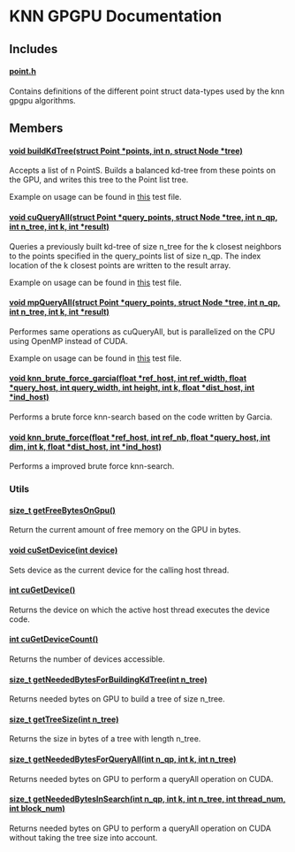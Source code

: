 KNN GPGPU Documentation
=======================

Includes
--------

#### [point.h](https://github.com/hgranlund/tsi-gpgpu/blob/master/src/kNN/point.h)

Contains definitions of the different point struct data-types used by the knn gpgpu algorithms.


Members
-------

#### [void buildKdTree(struct Point *points, int n, struct Node *tree)](https://github.com/hgranlund/tsi-gpgpu/blob/master/src/kNN/kd-tree/kd-tree-build.cu)

Accepts a list of n PointS. Builds a balanced kd-tree from these points on the GPU, and writes this tree to the Point list tree.

Example on usage can be found in [this](https://github.com/hgranlund/tsi-gpgpu/blob/master/tests/kNN/kd-tree/time-kd-search.cu) test file.


#### [void cuQueryAll(struct Point *query_points, struct Node *tree, int n_qp, int n_tree, int k, int *result)](https://github.com/hgranlund/tsi-gpgpu/blob/master/src/kNN/kd-tree/kd-search.cu)

Queries a previously built kd-tree of size n_tree for the k closest neighbors to the points specified in the query_points list of size n_qp. The index location of the k closest points are written to the result array.

Example on usage can be found in [this](https://github.com/hgranlund/tsi-gpgpu/blob/master/tests/kNN/kd-tree/time-kd-tree-build.cu) test file.


#### [void mpQueryAll(struct Point *query_points, struct Node *tree, int n_qp, int n_tree, int k, int *result)](https://github.com/hgranlund/tsi-gpgpu/blob/master/src/kNN/kd-tree/kd-search-openmp.cu)

Performes same operations as cuQueryAll, but is parallelized on the CPU using OpenMP instead of CUDA.

Example on usage can be found in [this](https://github.com/hgranlund/tsi-gpgpu/blob/master/tests/kNN/kd-tree/time-kd-search-openmp.cu) test file.


#### [void knn_brute_force_garcia(float *ref_host, int ref_width, float *query_host, int query_width, int height, int k, float *dist_host, int *ind_host)](https://github.com/hgranlund/tsi-gpgpu/blob/master/src/kNN/brute-force/kNN-brute-force-garcia.cu)

Performs a brute force knn-search based on the code written by Garcia.

#### [void knn_brute_force(float *ref_host, int ref_nb, float *query_host, int dim, int k, float *dist_host, int *ind_host)](https://github.com/hgranlund/tsi-gpgpu/blob/master/src/kNN/brute-force/kNN-brute-force.cu)

Performs a improved brute force knn-search.

### Utils

#### [size_t getFreeBytesOnGpu()](https://github.com/hgranlund/tsi-gpgpu/blob/master/src/common/utils.cu)

Return the current amount of free memory on the GPU in bytes.

#### [void cuSetDevice(int device)](https://github.com/hgranlund/tsi-gpgpu/blob/master/src/common/utils.cu)

Sets device as the current device for the calling host thread.


#### [int cuGetDevice()](https://github.com/hgranlund/tsi-gpgpu/blob/master/src/common/utils.cu)

Returns the device on which the active host thread executes the device code.

#### [int cuGetDeviceCount()](https://github.com/hgranlund/tsi-gpgpu/blob/master/src/common/utils.cu)

Returns the number of devices accessible.


#### [size_t getNeededBytesForBuildingKdTree(int n_tree)](https://github.com/hgranlund/tsi-gpgpu/blob/master/src/kNN/kd-tree/kd-tree-build.cu)

Returns needed bytes on GPU to build a tree of size n_tree.

#### [size_t getTreeSize(int n_tree)](https://github.com/hgranlund/tsi-gpgpu/blob/master/src/kNN/kd-tree/kd-tree-build.cu)

Returns the size in bytes of a tree with length n_tree.


#### [size_t getNeededBytesForQueryAll(int n_qp, int k, int n_tree)](https://github.com/hgranlund/tsi-gpgpu/blob/master/src/kNN/kd-tree/cu-kd-search.cu)

Returns needed bytes on GPU to perform a queryAll operation on CUDA.


#### [size_t getNeededBytesInSearch(int n_qp, int k, int n_tree, int thread_num, int block_num)](https://github.com/hgranlund/tsi-gpgpu/blob/master/src/kNN/kd-tree/cu-kd-search.cu)

Returns needed bytes on GPU to perform a queryAll operation on CUDA without taking the tree size into account.



